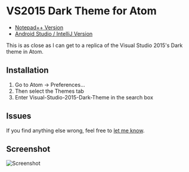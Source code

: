 # VS2015 Dark Theme for Atom

- [Notepad++ Version](https://github.com/Nidre/VS2015-Dark-Npp/)
- [Android Studio / IntelliJ Version](https://github.com/Nidre/VS2015-Dark-Android-Studio/)

This is as close as I can get to a replica of the Visual Studio 2015's Dark theme in Atom.

Installation
--------------------------
1. Go to Atom -> Preferences...
2. Then select the Themes tab
3. Enter Visual-Studio-2015-Dark-Theme in the search box

Issues
------
If you find anything else wrong, feel free to [let me know](https://github.com/Nidre/VS2015-Dark-Atom/issues/new).

Screenshot
----------
![Screenshot](https://github.com/Nidre/VS2015-Dark-Atom/blob/master/screenshot.png "Screenshot")
